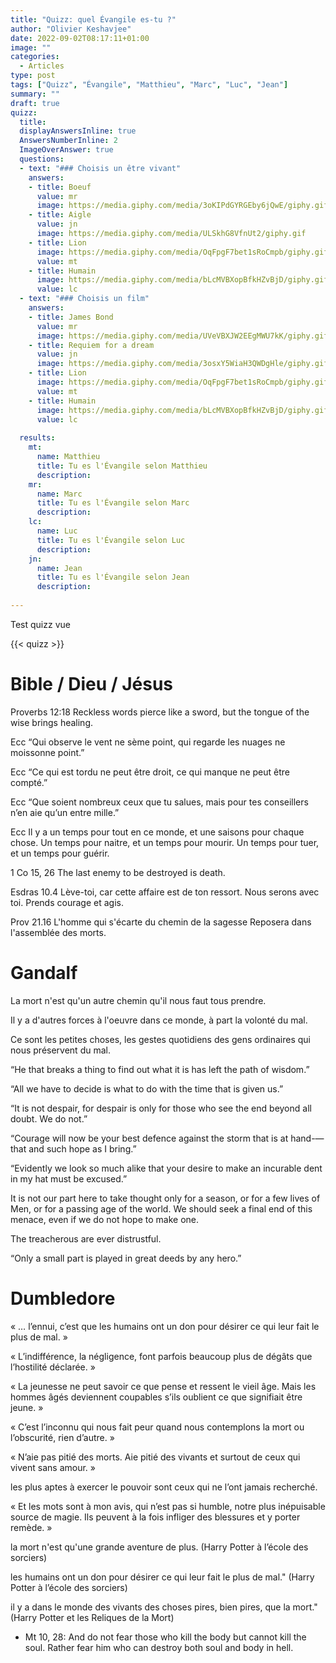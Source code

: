```yaml
---
title: "Quizz: quel Évangile es-tu ?"
author: "Olivier Keshavjee"
date: 2022-09-02T08:17:11+01:00
image: ""
categories:
  - Articles
type: post
tags: ["Quizz", "Évangile", "Matthieu", "Marc", "Luc", "Jean"]
summary: ""
draft: true
quizz:
  title: 
  displayAnswersInline: true
  AnswersNumberInline: 2
  ImageOverAnswer: true
  questions:
  - text: "### Choisis un être vivant"
    answers: 
    - title: Boeuf
      value: mr
      image: https://media.giphy.com/media/3oKIPdGYRGEby6jQwE/giphy.gif
    - title: Aigle
      value: jn
      image: https://media.giphy.com/media/ULSkhG8VfnUt2/giphy.gif
    - title: Lion
      image: https://media.giphy.com/media/OqFpgF7bet1sRoCmpb/giphy.gif
      value: mt
    - title: Humain
      image: https://media.giphy.com/media/bLcMVBXopBfkHZvBjD/giphy.gif
      value: lc
  - text: "### Choisis un film"
    answers: 
    - title: James Bond
      value: mr
      image: https://media.giphy.com/media/UVeVBXJW2EEgMWU7kK/giphy.gif
    - title: Requiem for a dream
      value: jn
      image: https://media.giphy.com/media/3osxY5WiaH3QWDgHle/giphy.gif
    - title: Lion
      image: https://media.giphy.com/media/OqFpgF7bet1sRoCmpb/giphy.gif
      value: mt
    - title: Humain
      image: https://media.giphy.com/media/bLcMVBXopBfkHZvBjD/giphy.gif
      value: lc
  
  results:
    mt: 
      name: Matthieu
      title: Tu es l'Évangile selon Matthieu
      description: 
    mr: 
      name: Marc
      title: Tu es l'Évangile selon Marc
      description: 
    lc: 
      name: Luc
      title: Tu es l'Évangile selon Luc
      description: 
    jn: 
      name: Jean
      title: Tu es l'Évangile selon Jean
      description: 
  
---
```


Test quizz vue

{{< quizz >}}

# Bible / Dieu / Jésus

Proverbs 12:18
Reckless words pierce like a sword, but the tongue of the wise brings healing. 

Ecc
“Qui observe le vent ne sème point, qui regarde les nuages ne moissonne point.”

Ecc
“Ce qui est tordu ne peut être droit, ce qui manque ne peut être compté.”

Ecc
“Que soient nombreux ceux que tu salues, mais pour tes conseillers n’en aie qu’un entre mille.”

Ecc
Il y a un temps pour tout en ce monde, et une saisons pour chaque chose. Un temps pour naitre, et un temps pour mourir. Un temps pour tuer, et un temps pour guérir.

1 Co 15, 26
The last enemy to be destroyed is death.

Esdras 10.4 Lève-toi, car cette affaire est de ton ressort. Nous serons avec toi. Prends courage et agis. 

Prov 21.16  L'homme qui s'écarte du chemin de la sagesse Reposera dans l'assemblée des morts. 

# Gandalf

La mort n'est qu'un autre chemin qu'il nous faut tous prendre.

Il y a d'autres forces à l'oeuvre dans ce monde, à part la volonté du mal.

Ce sont les petites choses, les gestes quotidiens des gens ordinaires qui nous préservent du mal.

“He that breaks a thing to find out what it is has left the path of wisdom.”

“All we have to decide is what to do with the time that is given us.”

“It is not despair, for despair is only for those who see the end beyond all doubt. We do not.”


“Courage will now be your best defence against the storm that is at hand-—that and such hope as I bring.”

“Evidently we look so much alike that your desire to make an incurable dent in my hat must be excused.”


It is not our part here to take thought only for a season, or for a few lives of Men, or for a passing age of the world. We should seek a final end of this menace, even if we do not hope to make one.

The treacherous are ever distrustful.

“Only a small part is played in great deeds by any hero.”

# Dumbledore

« … l’ennui, c’est que les humains ont un don pour désirer ce qui leur fait le plus de mal. »

« L’indifférence, la négligence, font parfois beaucoup plus de dégâts que l’hostilité déclarée. »

« La jeunesse ne peut savoir ce que pense et ressent le vieil âge. Mais les hommes âgés deviennent coupables s’ils oublient ce que signifiait être jeune. »

« C’est l’inconnu qui nous fait peur quand nous contemplons la mort ou l’obscurité, rien d’autre. »

« N’aie pas pitié des morts. Aie pitié des vivants et surtout de ceux qui vivent sans amour. »

les plus aptes à exercer le pouvoir sont ceux qui ne l’ont jamais recherché.

« Et les mots sont à mon avis, qui n’est pas si humble, notre plus inépuisable source de magie. Ils peuvent à la fois infliger des blessures et y porter remède. »

la mort n'est qu'une grande aventure de plus. (Harry Potter à l’école des sorciers)

les humains ont un don pour désirer ce qui leur fait le plus de mal." (Harry Potter à l’école des sorciers)

il y a dans le monde des vivants des choses pires, bien pires, que la mort." (Harry Potter et les Reliques de la Mort)

- Mt 10, 28: And do not fear those who kill the body but cannot kill the soul. Rather fear him who can destroy both soul and body in hell.



